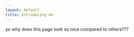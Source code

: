 ```yaml
---
layout: default
title: Introducing me 
---
```


yo why does this page look so nice compared to others???
